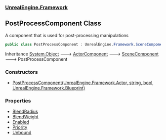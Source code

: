 ### [UnrealEngine.Framework](./UnrealEngine-Framework.md 'UnrealEngine.Framework')
## PostProcessComponent Class
A component that is used for post-processing manipulations  
```csharp
public class PostProcessComponent : UnrealEngine.Framework.SceneComponent
```
Inheritance [System.Object](https://docs.microsoft.com/en-us/dotnet/api/System.Object 'System.Object') &#129106; [ActorComponent](./ActorComponent.md 'UnrealEngine.Framework.ActorComponent') &#129106; [SceneComponent](./SceneComponent.md 'UnrealEngine.Framework.SceneComponent') &#129106; PostProcessComponent  
### Constructors
- [PostProcessComponent(UnrealEngine.Framework.Actor, string, bool, UnrealEngine.Framework.Blueprint)](./PostProcessComponent-PostProcessComponent(Actor_string_bool_Blueprint).md 'UnrealEngine.Framework.PostProcessComponent.PostProcessComponent(UnrealEngine.Framework.Actor, string, bool, UnrealEngine.Framework.Blueprint)')
### Properties
- [BlendRadius](./PostProcessComponent-BlendRadius.md 'UnrealEngine.Framework.PostProcessComponent.BlendRadius')
- [BlendWeight](./PostProcessComponent-BlendWeight.md 'UnrealEngine.Framework.PostProcessComponent.BlendWeight')
- [Enabled](./PostProcessComponent-Enabled.md 'UnrealEngine.Framework.PostProcessComponent.Enabled')
- [Priority](./PostProcessComponent-Priority.md 'UnrealEngine.Framework.PostProcessComponent.Priority')
- [Unbound](./PostProcessComponent-Unbound.md 'UnrealEngine.Framework.PostProcessComponent.Unbound')
